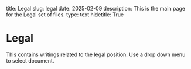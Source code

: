 title: Legal
slug: legal
date: 2025-02-09
description: This is the main page for the Legal set of files.
type: text
hidetitle: True
<!-- 
Author: Ian Stewart. Requires markdown.extensions.meta added to MARKDOWN_EXTENSIONS in conf.py: 
MARKDOWN_EXTENSIONS = ['markdown.extensions.fenced_code', 'markdown.extensions.codehilite', 'markdown.extensions.extra', 'markdown.extensions.meta']
-->

# Legal

This contains writings related to the legal position. Use a drop down menu to select document.

 
